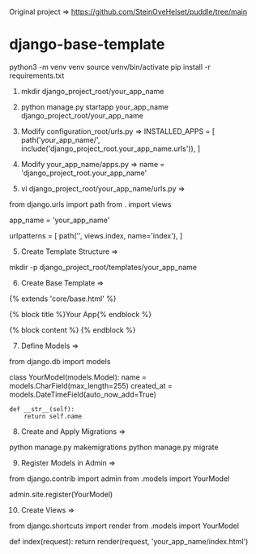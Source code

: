 Original project => https://github.com/SteinOveHelset/puddle/tree/main

# django-base-template

python3 -m venv venv
source venv/bin/activate
pip install -r requirements.txt


1. mkdir django_project_root/your_app_name
2. python manage.py startapp your_app_name django_project_root/your_app_name

3. Modify configuration_root/urls.py => INSTALLED_APPS  = [
    path('your_app_name/', include('django_project_root.your_app_name.urls')),
]

4. Modify your_app_name/apps.py => 
name = 'django_project_root.your_app_name'

4. vi django_project_root/your_app_name/urls.py => 

from django.urls import path
from . import views

app_name = 'your_app_name'

urlpatterns = [
    path('', views.index, name='index'),
]

5. Create Template Structure => 

mkdir -p django_project_root/templates/your_app_name

6. Create Base Template =>

{% extends 'core/base.html' %}

{% block title %}Your App{% endblock %}

{% block content %}
    <!-- Your content here -->
{% endblock %}

7. Define Models =>

from django.db import models

class YourModel(models.Model):
    name = models.CharField(max_length=255)
    created_at = models.DateTimeField(auto_now_add=True)
    
    def __str__(self):
        return self.name

8. Create and Apply Migrations =>

python manage.py makemigrations
python manage.py migrate

9. Register Models in Admin =>


from django.contrib import admin
from .models import YourModel

admin.site.register(YourModel)

10. Create Views =>

from django.shortcuts import render
from .models import YourModel

def index(request):
    return render(request, 'your_app_name/index.html')

